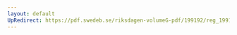 ```yaml
---
layout: default
UpRedirect: https://pdf.swedeb.se/riksdagen-volumeG-pdf/199192/reg_199192/reg_199192_0403.pdf
---
```


